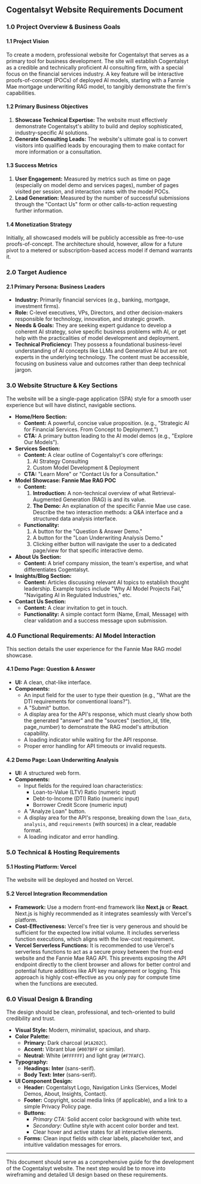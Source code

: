 
## **Cogentalsyt Website Requirements Document**

### **1.0 Project Overview & Business Goals**

#### **1.1 Project Vision**
To create a modern, professional website for Cogentalsyt that serves as a primary tool for business development. The site will establish Cogentalsyt as a credible and technically proficient AI consulting firm, with a special focus on the financial services industry. A key feature will be interactive proofs-of-concept (POCs) of deployed AI models, starting with a Fannie Mae mortgage underwriting RAG model, to tangibly demonstrate the firm's capabilities.

#### **1.2 Primary Business Objectives**
1.  **Showcase Technical Expertise:** The website must effectively demonstrate Cogentalsyt's ability to build and deploy sophisticated, industry-specific AI solutions.
2.  **Generate Consulting Leads:** The website's ultimate goal is to convert visitors into qualified leads by encouraging them to make contact for more information or a consultation.

#### **1.3 Success Metrics**
1.  **User Engagement:** Measured by metrics such as time on page (especially on model demo and services pages), number of pages visited per session, and interaction rates with the model POCs.
2.  **Lead Generation:** Measured by the number of successful submissions through the "Contact Us" form or other calls-to-action requesting further information.

#### **1.4 Monetization Strategy**
Initially, all showcased models will be publicly accessible as free-to-use proofs-of-concept. The architecture should, however, allow for a future pivot to a metered or subscription-based access model if demand warrants it.

### **2.0 Target Audience**

#### **2.1 Primary Persona: Business Leaders**
*   **Industry:** Primarily financial services (e.g., banking, mortgage, investment firms).
*   **Role:** C-level executives, VPs, Directors, and other decision-makers responsible for technology, innovation, and strategic growth.
*   **Needs & Goals:** They are seeking expert guidance to develop a coherent AI strategy, solve specific business problems with AI, or get help with the practicalities of model development and deployment.
*   **Technical Proficiency:** They possess a foundational business-level understanding of AI concepts like LLMs and Generative AI but are not experts in the underlying technology. The content must be accessible, focusing on business value and outcomes rather than deep technical jargon.

### **3.0 Website Structure & Key Sections**

The website will be a single-page application (SPA) style for a smooth user experience but will have distinct, navigable sections.

*   **Home/Hero Section:**
    *   **Content:** A powerful, concise value proposition. (e.g., "Strategic AI for Financial Services. From Concept to Deployment.")
    *   **CTA:** A primary button leading to the AI model demos (e.g., "Explore Our Models").
*   **Services Section:**
    *   **Content:** A clear outline of Cogentalsyt's core offerings:
        1.  AI Strategy Consulting
        2.  Custom Model Development & Deployment
    *   **CTA:** "Learn More" or "Contact Us for a Consultation."
*   **Model Showcase: Fannie Mae RAG POC**
    *   **Content:**
        1.  **Introduction:** A non-technical overview of what Retrieval-Augmented Generation (RAG) is and its value.
        2.  **The Demo:** An explanation of the specific Fannie Mae use case. Describe the two interaction methods: a Q&A interface and a structured data analysis interface.
    *   **Functionality:**
        1.  A button for the "Question & Answer Demo."
        2.  A button for the "Loan Underwriting Analysis Demo."
        3.  Clicking either button will navigate the user to a dedicated page/view for that specific interactive demo.
*   **About Us Section:**
    *   **Content:** A brief company mission, the team's expertise, and what differentiates Cogentalsyt.
*   **Insights/Blog Section:**
    *   **Content:** Articles discussing relevant AI topics to establish thought leadership. Example topics include "Why AI Model Projects Fail," "Navigating AI in Regulated Industries," etc.
*   **Contact Us Section:**
    *   **Content:** A clear invitation to get in touch.
    *   **Functionality:** A simple contact form (Name, Email, Message) with clear validation and a success message upon submission.

### **4.0 Functional Requirements: AI Model Interaction**

This section details the user experience for the Fannie Mae RAG model showcase.

#### **4.1 Demo Page: Question & Answer**
*   **UI:** A clean, chat-like interface.
*   **Components:**
    *   An input field for the user to type their question (e.g., "What are the DTI requirements for conventional loans?").
    *   A "Submit" button.
    *   A display area for the API's response, which must clearly show both the generated "answer" and the "sources" (section_id, title, page_number) to demonstrate the RAG model's attribution capability.
    *   A loading indicator while waiting for the API response.
    *   Proper error handling for API timeouts or invalid requests.

#### **4.2 Demo Page: Loan Underwriting Analysis**
*   **UI:** A structured web form.
*   **Components:**
    *   Input fields for the required loan characteristics:
        *   Loan-to-Value (LTV) Ratio (numeric input)
        *   Debt-to-Income (DTI) Ratio (numeric input)
        *   Borrower Credit Score (numeric input)
    *   A "Analyze Loan" button.
    *   A display area for the API's response, breaking down the `loan_data`, `analysis`, and `requirements` (with sources) in a clear, readable format.
    *   A loading indicator and error handling.

### **5.0 Technical & Hosting Requirements**

#### **5.1 Hosting Platform: Vercel**
The website will be deployed and hosted on Vercel.

#### **5.2 Vercel Integration Recommendation**
*   **Framework:** Use a modern front-end framework like **Next.js** or **React**. Next.js is highly recommended as it integrates seamlessly with Vercel's platform.
*   **Cost-Effectiveness:** Vercel's free tier is very generous and should be sufficient for the expected low initial volume. It includes serverless function executions, which aligns with the low-cost requirement.
*   **Vercel Serverless Functions:** It is recommended to use Vercel's serverless functions to act as a secure proxy between the front-end website and the Fannie Mae RAG API. This prevents exposing the API endpoint directly to the client browser and allows for better control and potential future additions like API key management or logging. This approach is highly cost-effective as you only pay for compute time when the functions are executed.

### **6.0 Visual Design & Branding**

The design should be clean, professional, and tech-oriented to build credibility and trust.

*   **Visual Style:** Modern, minimalist, spacious, and sharp.
*   **Color Palette:**
    *   **Primary:** Dark charcoal (`#1A202C`).
    *   **Accent:** Vibrant blue (`#007BFF` or similar).
    *   **Neutral:** White (`#FFFFFF`) and light gray (`#F7FAFC`).
*   **Typography:**
    *   **Headings:** **Inter** (sans-serif).
    *   **Body Text:** **Inter** (sans-serif).
*   **UI Component Design:**
    *   **Header:** Cogentalsyt Logo, Navigation Links (Services, Model Demos, About, Insights, Contact).
    *   **Footer:** Copyright, social media links (if applicable), and a link to a simple Privacy Policy page.
    *   **Buttons:**
        *   *Primary CTA:* Solid accent color background with white text.
        *   *Secondary:* Outline style with accent color border and text.
        *   Clear hover and active states for all interactive elements.
    *   **Forms:** Clean input fields with clear labels, placeholder text, and intuitive validation messages for errors.

***

This document should serve as a comprehensive guide for the development of the Cogentalsyt website. The next step would be to move into wireframing and detailed UI design based on these requirements.